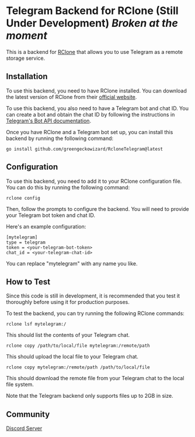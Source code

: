 # Telegram Backend for RClone (Still Under Development) *Broken at the moment*

This is a backend for [RClone](https://rclone.org/) that allows you to use Telegram as a remote storage service.

## Installation

To use this backend, you need to have RClone installed. You can download the latest version of RClone from their [official website](https://rclone.org/downloads/).

To use this backend, you also need to have a Telegram bot and chat ID. You can create a bot and obtain the chat ID by following the instructions in [Telegram's Bot API documentation](https://core.telegram.org/bots#creating-a-new-bot).

Once you have RClone and a Telegram bot set up, you can install this backend by running the following command:

```
go install github.com/greengeckowizard/RcloneTelegram@latest
```

## Configuration

To use this backend, you need to add it to your RClone configuration file. You can do this by running the following command:

```
rclone config
```

Then, follow the prompts to configure the backend. You will need to provide your Telegram bot token and chat ID.

Here's an example configuration:

```
[mytelegram]
type = telegram
token = <your-telegram-bot-token>
chat_id = <your-telegram-chat-id>
```

You can replace "mytelegram" with any name you like.

## How to Test

Since this code is still in development, it is recommended that you test it thoroughly before using it for production purposes.

To test the backend, you can try running the following RClone commands:

```
rclone lsf mytelegram:/
```

This should list the contents of your Telegram chat.

```
rclone copy /path/to/local/file mytelegram:/remote/path
```

This should upload the local file to your Telegram chat.

```
rclone copy mytelegram:/remote/path /path/to/local/file
```

This should download the remote file from your Telegram chat to the local file system.

Note that the Telegram backend only supports files up to 2GB in size.

## Community
[Discord Server](https://discord.gg/H7Qud9Y2eJ)

